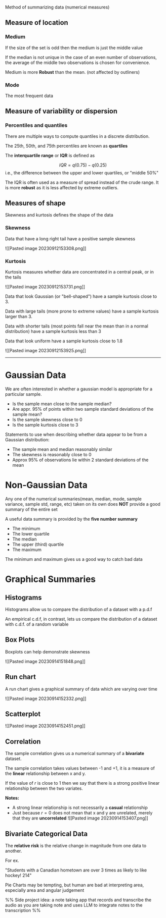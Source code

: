 
Method of summarizing data (numerical measures)

## Measure of location

### Medium

If the size of the set is odd then the medium is just the middle value

If the median is not unique in the case of an even number of observations, the average of the middle two observations is chosen for convenience.

Medium is more **Robust** than the mean. (not affected by outliners)


### Mode

The most frequent data



## Measure of variability or dispersion

### Percentiles and quantiles

There are multiple ways to compute quantiles in a discrete distribution.

The 25th, 50th, and 75th percentiles are known as **quartiles**

The **interquartile range** or **IQR** is defined as 

$$IQR = q(0.75) - q(0.25)$$
i.e., the difference between the upper and lower quartiles, or "middle 50%"

The IQR is often used as a measure of spread instead of the crude range. It is more **robust** as it is less affected by extreme outliers.

## Measures of shape

Skewness and kurtosis defines the shape of the data

### Skewness

Data that have a long right tail have a positive sample skewness

![[Pasted image 20230912153308.png]]

### Kurtosis

Kurtosis measures whether data are concentrated in a central peak, or in the tails

![[Pasted image 20230912153731.png]]

Data that look Gaussian (or "bell-shaped") have a sample kurtosis close to 3.

Data with large tails (more prone to extreme values) have a sample kurtosis larger than 3.

Data with shorter tails (most points fall near the mean than in a normal distribution) have a sample kurtosis less than 3

Data that look uniform have a sample kurtosis close to 1.8

![[Pasted image 20230912153925.png]]

--- 

# Gaussian Data

We are often interested in whether a gaussian model is appropriate for a particular sample.

- Is the sample mean close to the sample median?
- Are appr. 95% of points within two sample standard deviations of the sample mean?
- Is the sample skewness close to 0
- Is the sample kurtosis close to 3


Statements to use when describing whether data appear to be from a Gaussian distribution:

- The sample mean and median reasonably similar
- The skewness is reasonably close to 0
- Approx 95% of observations lie within 2 standard deviations of the mean


# Non-Gaussian Data

Any one of the numerical summaries(mean, median, mode, sample variance, sample std, range, etc) taken on its own does **NOT** provide a good summary of the entire set

A useful data summary is provided by the **five number summary**

- The minimum
- The lower quartile
- The median
- The upper (third) quartile
- The maximum

The minimum and maximum gives us a good way to catch bad data

# Graphical Summaries

## Histograms

Histograms allow us to compare the distribution of a dataset with a p.d.f

An empirical c.d.f, in contrast, lets us compare the distribution of a dataset with c.d.f. of a random variable

## Box Plots

Boxplots can help demonstrate skewness

![[Pasted image 20230914151848.png]]

## Run chart

A run chart gives a graphical summary of data which are varying over time

![[Pasted image 20230914152332.png]]

## Scatterplot

![[Pasted image 20230914152451.png]]

## Correlation

The sample correlation gives us a numerical summary of a **bivariate** dataset.

The sample correlation takes values between -1 and +1, it is a measure of the **linear** relationship between x and y.

If the value of $r$ is close to 1 then we say that there is a strong positive linear relationship between the two variates.

**Notes:**

- A strong linear relationship is not necessarily a **casual** relationship
- Just because $r = 0$ does not mean that x and y are unrelated, merely that they are **uncorrelated**
![[Pasted image 20230914153407.png]]

## Bivariate Categorical Data

The **relative risk** is the relative change in magnitude from one data to another.

For ex.

"Students with a Canadian hometown are over 3 times as likely to
like hockey!
214"

Pie Charts may be tempting, but human are bad at interpreting area, especially area and angular judgement




%% Side project idea: a note taking app that records and transcribe the audio as you are taking note and uses LLM to integrate notes to the transcription %%
